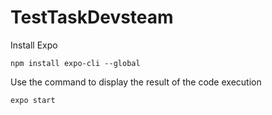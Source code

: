 # TestTaskDevsteam


Install Expo
```
npm install expo-cli --global
```
Use the command to display the result of the code execution
```
expo start
```
